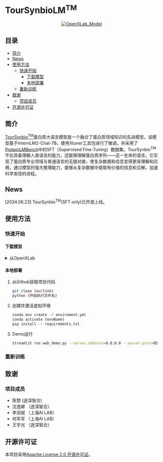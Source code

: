 # TourSynbioLM<sup>TM</sup>
<div align="center">


[![OpenXLab_Model][OpenXLab_Model-image]][OpenXLab_Model-url]

[OpenXLab_Model-image]: https://cdn-static.openxlab.org.cn/header/openxlab_models.svg
[OpenXLab_App-image]: https://cdn-static.openxlab.org.cn/app-center/openxlab_app.svg

[OpenXLab_Model-url]: https://openxlab.org.cn/models/detail/ZanTourSynbio/TourSynbio-7B
</div>

## 目录 <!-- omit in toc -->
- [简介](#简介)
- [News](#news)
- [使用方法](#使用方法)
  - [快速开始](#快速开始)
    - [下载模型](#下载模型)
    - [本地部署](#本地部署)
  - [重新训练](#重新训练)
- [致谢](#致谢)
  - [项目成员](#项目成员)
- [开源许可证](#开源许可证)

## 简介
[TourSynbio<sup>TM</sup>]()蛋白质大语言模型是一个融合了蛋白质领域知识的先进模型。该模型基于InternLM2-Chat-7B，使用Xtuner工具包进行了微调，并采用了[ProteinLMBench](https://huggingface.co/datasets/tsynbio/ProteinLMBench)中的SFT（Supervised Fine-Tuning）数据集。TourSynbio<sup>TM</sup>不仅具备理解人类语言的能力，还能够理解蛋白质序列——这一生命的语言。它实现了蛋白质专业领域与普通语言的无缝对接，使复杂数据和信息变得更易理解和应用。通过模型的强大推理能力，能够从复杂数据中提取有价值的信息和见解，加速科学发现的进程。

## News

[2024.06.23] TourSynbio<sup>TM</sup>(SFT only)已开源上线。


## 使用方法
### 快速开始
#### 下载模型
<details>

<summary>从OpenXLab</summary>

参考 [下载模型](https://openxlab.org.cn/docs/models/%E4%B8%8B%E8%BD%BD%E6%A8%A1%E5%9E%8B.html) 。

```bash
pip install openxlab
```

```python
from openxlab.model import download
download(model_repo=[model_link]', 
        model_name='[model_link]', output='./')
```

</details>



#### 本地部署
1. 从Github获取项目代码
    ```bash
    git clone (ourlink)
    python (开始执行文件名)
    ```

2. 创建并激活虚拟环境
    ```bash
    conda env create -f enviroment.yml
    conda activate (envName)
    pip install -r requirements.txt
    ```
3. Demo运行
    ```bash
    streamlit run web_demo.py --server.address=0.0.0.0 --server.prot=8501
    ```
### 重新训练

## 致谢
### 项目成员

 -  陈赞 (途深智合)
 -  沈逸卿 （途深智合）
 -  李添斌 （上海AI LAB）
 -  何军军 （上海AI LAB）
 -  王宇光 （途深智合）

## 开源许可证

本项目采用[Apache License 2.0 开源许可证](https://github.com/tsynbio/TourSynbio/blob/main/LICENSE)。

